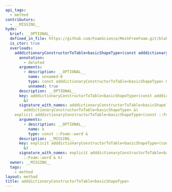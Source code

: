 ```yaml
---
api_tags:
  - method
contributors:
  - __MISSING__
hyde:
  brief: __OPTIONAL__
  defined_in_file: https://github.com/FoamScience/MeshFreeFoam.git/blob/master/src/meshfree/shapes/basicShape/basicShape.H
  is_ctor: true
  overloads:
    adddictionaryConstructorToTable<basicShapeType>(const adddictionaryConstructorToTable<basicShapeType> &):
      annotation:
        - deleted
      arguments:
        - description: __OPTIONAL__
          name: unnamed-0
          type: const adddictionaryConstructorToTable<basicShapeType> &
          unnamed: true
      description: __OPTIONAL__
      key: adddictionaryConstructorToTable<basicShapeType>(const adddictionaryConstructorToTable<basicShapeType>
        &)
      signature_with_names: adddictionaryConstructorToTable<basicShapeType>(const
        adddictionaryConstructorToTable<basicShapeType> &)
    explicit adddictionaryConstructorToTable<basicShapeType>(const ::Foam::word &):
      arguments:
        - description: __OPTIONAL__
          name: k
          type: const ::Foam::word &
      description: __MISSING__
      key: explicit adddictionaryConstructorToTable<basicShapeType>(const ::Foam::word
        &)
      signature_with_names: explicit adddictionaryConstructorToTable<basicShapeType>(const
        ::Foam::word & k)
  owner: __MISSING__
  tags:
    - method
layout: method
title: adddictionaryConstructorToTable<basicShapeType>
---
```

